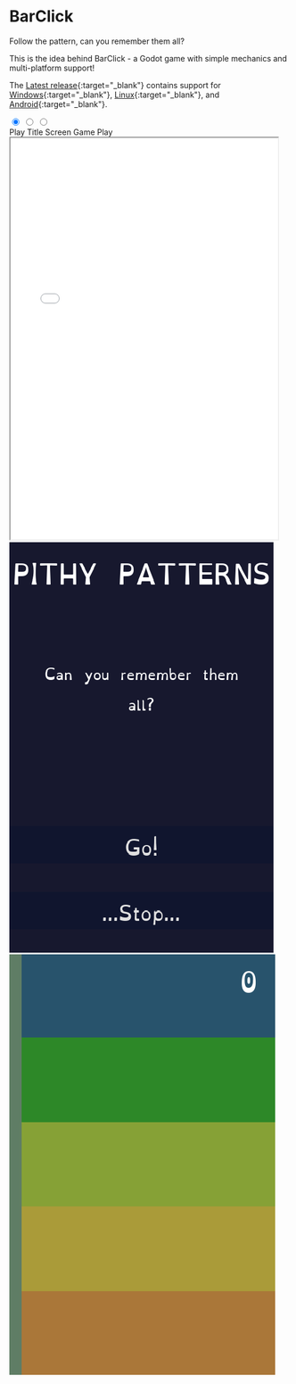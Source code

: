 # BarClick

Follow the pattern, can you remember them all?

This is the idea behind BarClick - a Godot game with simple mechanics and multi-platform support!

The [Latest release](https://github.com/ArchiMoebius/barclick/releases){:target="_blank"} contains support for [Windows](https://github.com/ArchiMoebius/barclick/raw/gh-pages/game/windows/barclick.x86_64.exe){:target="_blank"}, [Linux](https://github.com/ArchiMoebius/barclick/raw/gh-pages/game/linux/barclick.x86_64){:target="_blank"}, and [Android](https://github.com/ArchiMoebius/barclick/raw/gh-pages/game/android/barclick.apk){:target="_blank"}.

<div class="tabbed-set tabbed-alternate" data-tabs="3:1" style="--md-indicator-x: 0px; --md-indicator-width: 109px;">
  <input checked="checked" id="__tabbed_3_1" name="__tabbed_3" type="radio">
  <input id="__tabbed_3_2" name="__tabbed_3" type="radio">
  <input id="__tabbed_3_3" name="__tabbed_3" type="radio">
  <div class="tabbed-labels">
    <label for="__tabbed_3_1">Play</label>
    <label for="__tabbed_3_2">Title Screen</label>
    <label for="__tabbed_3_3">Game Play</label>
  </div>
  <div class="tabbed-content">
    <div class="tabbed-block">
      <iframe src="game/html/index.html" width="480 " height="720">
      </iframe>
    </div>
    <div class="tabbed-block">
      <img src="images/titlescreen.png" alt="titlescreen.png missing"/>
    </div>
    <div class="tabbed-block">
      <img src="images/gameplay.png" alt="gameplay.png missing"/>
    </div>
  </div>
</div>
